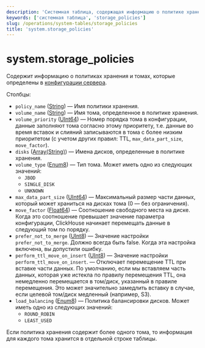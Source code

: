 ```yaml
---
description: 'Системная таблица, содержащая информацию о политике хранения и томах, которые определены в конфигурации сервера.'
keywords: ['системная таблица', 'storage_policies']
slug: /operations/system-tables/storage_policies
title: 'system.storage_policies'
---
```



# system.storage_policies

Содержит информацию о политиках хранения и томах, которые определены в [конфигурации сервера](../../engines/table-engines/mergetree-family/mergetree.md#table_engine-mergetree-multiple-volumes_configure).

Столбцы:

- `policy_name` ([String](../../sql-reference/data-types/string.md)) — Имя политики хранения.
- `volume_name` ([String](../../sql-reference/data-types/string.md)) — Имя тома, определенное в политике хранения.
- `volume_priority` ([UInt64](../../sql-reference/data-types/int-uint.md)) — Номер порядка тома в конфигурации, данные заполняют тома согласно этому приоритету, т.е. данные во время вставок и слияний записываются в тома с более низким приоритетом (с учетом других правил: TTL, `max_data_part_size`, `move_factor`).
- `disks` ([Array(String)](../../sql-reference/data-types/array.md)) — Имена дисков, определенные в политике хранения.
- `volume_type` ([Enum8](../../sql-reference/data-types/enum.md))  — Тип тома. Может иметь одно из следующих значений:
    - `JBOD` 
    - `SINGLE_DISK`
    - `UNKNOWN`
- `max_data_part_size` ([UInt64](../../sql-reference/data-types/int-uint.md)) — Максимальный размер части данных, который может храниться на дисках тома (0 — без ограничения).
- `move_factor` ([Float64](../../sql-reference/data-types/float.md)) — Соотношение свободного места на диске. Когда это соотношение превышает значение параметра конфигурации, ClickHouse начинает перемещать данные в следующий том по порядку.
- `prefer_not_to_merge` ([UInt8](../../sql-reference/data-types/int-uint.md)) — Значение настройки `prefer_not_to_merge`. Должно всегда быть false. Когда эта настройка включена, вы допустили ошибку.
- `perform_ttl_move_on_insert` ([UInt8](../../sql-reference/data-types/int-uint.md)) — Значение настройки `perform_ttl_move_on_insert`. — Отключает перемещение TTL при вставке части данных. По умолчанию, если мы вставляем часть данных, которая уже истекла по правилу перемещения TTL, она немедленно перемещается в том/диск, указанный в правиле перемещения. Это может значительно замедлить вставку в случае, если целевой том/диск медленный (например, S3).
- `load_balancing` ([Enum8](../../sql-reference/data-types/enum.md))  — Политика балансировки дисков. Может иметь одно из следующих значений:
    - `ROUND_ROBIN`
    - `LEAST_USED`

Если политика хранения содержит более одного тома, то информация для каждого тома хранится в отдельной строке таблицы.
